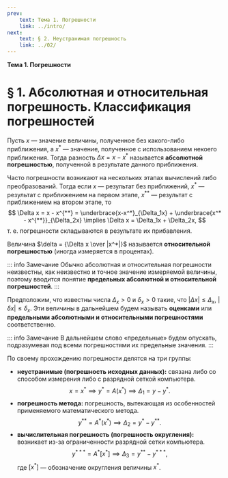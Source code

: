 ```yaml
---
prev:
    text: Тема 1. Погрешности
    link: ../intro/
next:
    text: § 2. Неустранимая погрешность
    link: ../02/
---
```


**Тема 1. Погрешности**

# § 1. Абсолютная и относительная погрешность. Классификация погрешностей

Пусть $x$ — значение величины, полученное без какого-либо приближения, а $x^*$ — значение, полученное с использованием некоего приближения. Тогда разность $\Delta x = x - x^*$ называется **абсолютной погрешностью**, полученной в результате данного приближения.

Часто погрешности возникают на нескольких этапах вычислений либо преобразований. Тогда если $x$ — результат без приближений, $x^*$ — результат с приближением на первом этапе, $x^{**}$ — результат с приближением на втором этапе, то
$$
\Delta x = x - x^{**} = \underbrace{x-x^*}_{\Delta_1x} + \underbrace{x^* - x^{**}}_{\Delta_2x} \implies \Delta x = \Delta_1x + \Delta_2x,
$$
т. е. погрешности складываются в результате их прибавления.

Величина $\delta = {\Delta x \over |x^*|}$ называется **относительной погрешностью** (иногда измеряется в процентах).

::: info Замечание
Обычно абсолютная и относительная погрешности неизвестны, как неизвестно и точное значение измеряемой величины, поэтому вводится понятие **предельных абсолютной и относительной погрешностей**.
:::

Предположим, что известны числа $\Delta_x > 0$ и $\delta_x > 0$ такие, что $|\Delta x| \le \Delta_x$, $|\delta x| \le \delta_x$. Эти величины в дальнейшем будем называть **оценками** или **предельными абсолютными и относительными погрешностями** соответственно.

::: info Замечание
В дальнейшем слово «предельные» будем опускать, подразумевая под всеми погрешностями их предельные значения.
:::

По своему прохождению погрешности делятся на три группы:
* **неустранимые (погрешность исходных данных):** связана либо со способом измерения либо с разрядной сеткой компьютера.
$$ x = x^* \implies y^* = A(x^*) \implies \Delta_1 = y - y^*. $$
* **погрешность метода:** погрешность, вытекающая из особенностей применяемого математического метода.
$$ y^{**} = A^*(x^*) \implies \Delta_2 = y^* - y^{**}. $$
* **вычислительная погрешность (погрешность округления):** возникает из-за ограниченности разрядной сетки компьютера.
$$ y^{***} = A^*[x^*] \implies \Delta_3 = y^{**} - y^{***}, $$
где $[x^*]$ — обозначение округления величины $x^*$.